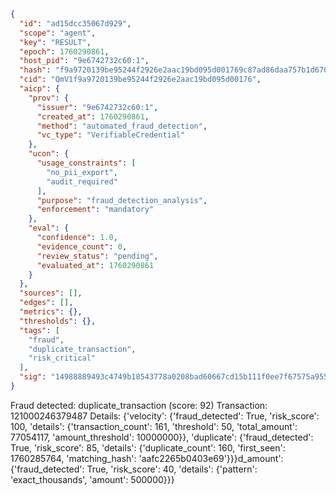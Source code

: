 ```json
{
  "id": "ad15dcc35067d929",
  "scope": "agent",
  "key": "RESULT",
  "epoch": 1760290861,
  "host_pid": "9e6742732c60:1",
  "hash": "f9a9720139be95244f2926e2aac19bd095d001769c87ad86daa757b1d670c5f8",
  "cid": "QmV1f9a9720139be95244f2926e2aac19bd095d00176",
  "aicp": {
    "prov": {
      "issuer": "9e6742732c60:1",
      "created_at": 1760290861,
      "method": "automated_fraud_detection",
      "vc_type": "VerifiableCredential"
    },
    "ucon": {
      "usage_constraints": [
        "no_pii_export",
        "audit_required"
      ],
      "purpose": "fraud_detection_analysis",
      "enforcement": "mandatory"
    },
    "eval": {
      "confidence": 1.0,
      "evidence_count": 0,
      "review_status": "pending",
      "evaluated_at": 1760290861
    }
  },
  "sources": [],
  "edges": [],
  "metrics": {},
  "thresholds": {},
  "tags": [
    "fraud",
    "duplicate_transaction",
    "risk_critical"
  ],
  "sig": "14988889493c4749b18543778a0208bad60667cd15b111f0ee7f67575a955ecb"
}
```

Fraud detected: duplicate_transaction (score: 92)
Transaction: 121000246379487
Details: {'velocity': {'fraud_detected': True, 'risk_score': 100, 'details': {'transaction_count': 161, 'threshold': 50, 'total_amount': 77054117, 'amount_threshold': 10000000}}, 'duplicate': {'fraud_detected': True, 'risk_score': 85, 'details': {'duplicate_count': 160, 'first_seen': 1760285764, 'matching_hash': 'aafc2265b0403e69'}}}d_amount': {'fraud_detected': True, 'risk_score': 40, 'details': {'pattern': 'exact_thousands', 'amount': 500000}}}